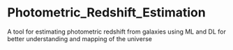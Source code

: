 # Photometric_Redshift_Estimation
A tool for estimating photometric redshift from galaxies using ML and DL for better understanding and mapping of the universe 
